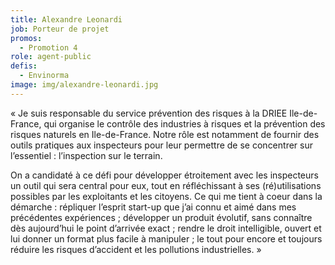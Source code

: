 ```yaml
---
title: Alexandre Leonardi
job: Porteur de projet
promos:
  - Promotion 4
role: agent-public
defis:
  - Envinorma
image: img/alexandre-leonardi.jpg
---
```

« Je suis responsable du service prévention des risques à la DRIEE Ile-de-France, qui organise le contrôle des industries à risques et la prévention des risques naturels en Ile-de-France. Notre rôle est notamment de fournir des outils pratiques aux inspecteurs pour leur permettre de se concentrer sur l’essentiel : l’inspection sur le terrain.

On a candidaté à ce défi pour développer étroitement avec les inspecteurs un outil qui sera central pour eux, tout en réfléchissant à ses (ré)utilisations possibles par les exploitants et les citoyens. Ce qui me tient à coeur dans la démarche : répliquer l’esprit start-up que j’ai connu et aimé dans mes précédentes expériences ; développer un produit évolutif, sans connaître dès aujourd’hui le point d’arrivée exact ; rendre le droit intelligible, ouvert et lui donner un format plus facile à manipuler ; le tout pour encore et toujours réduire les risques d’accident et les pollutions industrielles. »
